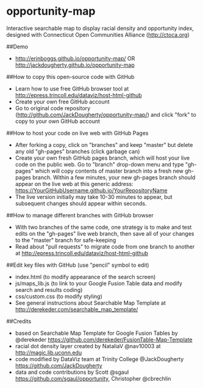 opportunity-map
============
Interactive searchable map to display racial density and opportunity index, designed with Connecticut Open Communities Alliance (http://ctoca.org)

##Demo
- http://erinboggs.github.io/opportunity-map/ OR http://jackdougherty.github.io/opportunity-map

##How to copy this open-source code with GitHub
- Learn how to use free GitHub browser tool at http://epress.trincoll.edu/dataviz/host-html-github
- Create your own free GitHub account
- Go to original code repository (http://github.com/JackDougherty/opportunity-map/) and click "fork" to copy to your own GitHub account

##How to host your code on live web with GitHub Pages
- After forking a copy, click on "branches" and keep "master" but delete any old "gh-pages" branches (click garbage can)
- Create your own fresh GitHub pages branch, which will host your live code on the public web. Go to "branch" drop-down menu and type "gh-pages" which will copy contents of master branch into a fresh new gh-pages branch. Within a few minutes, your new gh-pages branch should appear on the live web at this generic address: https://YourGitHubUsername.github.io/YourRepositoryName
- The live version initially may take 10-30 minutes to appear, but subsequent changes should appear within seconds.

##How to manage different branches with GitHub browser
- With two branches of the same code, one strategy is to make and test edits on the "gh-pages" live web branch, then save all of your changes to the "master" branch for safe-keeping
- Read about "pull requests" to migrate code from one branch to another at http://epress.trincoll.edu/dataviz/host-html-github

##Edit key files with GitHub (use "pencil" symbol to edit)
- index.html (to modify appearance of the search screen)
- js/maps_lib.js (to link to your Google Fusion Table data and modify search and results coding)
- css/custom.css (to modify styling)
- See general instructions about Searchable Map Template at http://derekeder.com/searchable_map_template/

##Credits
- based on Searchable Map Template for Google Fusion Tables by @derekeder https://github.com/derekeder/FusionTable-Map-Template
- racial dot density layer created by NataliaV @nav10003 at http://magic.lib.uconn.edu
- code modified by DataViz team at Trinity College @JackDougherty https://github.com/JackDougherty
- data and code contributions by Scott @sgaul https://github.com/sgaul/opportunity, Christopher @cbrechlin
